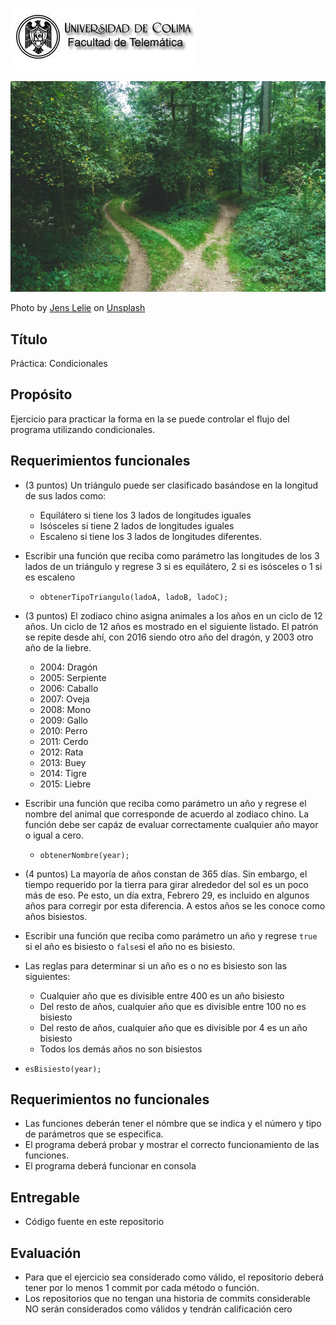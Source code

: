 
![Logo UCOL](img/ucol-logo.jpg)

![Portada](img/cover.jpg)

<span>Photo by <a href="https://unsplash.com/@leliejens?utm_source=unsplash&amp;utm_medium=referral&amp;utm_content=creditCopyText">Jens Lelie</a> on <a href="https://unsplash.com/s/photos/decision?utm_source=unsplash&amp;utm_medium=referral&amp;utm_content=creditCopyText">Unsplash</a></span>

## Título

Práctica: Condicionales

## Propósito

Ejercicio para practicar la forma en la se puede controlar el flujo del programa utilizando condicionales.

## Requerimientos funcionales

- (3 puntos) Un triángulo puede ser clasificado basándose en la longitud de  sus lados como:
  - Equilátero si tiene los 3 lados de longitudes iguales
  - Isósceles si tiene 2 lados de longitudes iguales
  - Escaleno si tiene los 3 lados de longitudes diferentes.
- Escribir una función que reciba como parámetro las longitudes de los 3 lados de un triángulo y regrese 3 si es equilátero, 2 si es isósceles o 1 si es escaleno
  - `obtenerTipoTriangulo(ladoA, ladoB, ladoC);`

- (3 puntos) El zodiaco chino asigna animales a los años en un ciclo de 12  años. Un ciclo de 12 años es mostrado en el siguiente listado.  El patrón se repite desde ahí, con 2016 siendo otro año del  dragón, y 2003 otro año de la liebre.
  - 2004: Dragón
  - 2005: Serpiente
  - 2006: Caballo
  - 2007: Oveja
  - 2008: Mono
  - 2009: Gallo
  - 2010: Perro
  - 2011: Cerdo
  - 2012: Rata
  - 2013: Buey
  - 2014: Tigre
  - 2015: Liebre

- Escribir una función que reciba como parámetro un año y regrese el nombre del animal que corresponde de acuerdo al zodiaco chino. La función debe ser capáz de evaluar correctamente cualquier  año mayor o igual a cero.
  - `obtenerNombre(year);`

- (4 puntos) La mayoría de años constan de 365 días. Sin embargo, el tiempo requerido  por la tierra para girar alrededor del sol es un poco más de eso. Pe esto,  un día extra, Febrero 29, es incluido en algunos años para corregir por  esta diferencia. A estos años se les conoce como años bisiestos.
- Escribir una función que reciba como parámetro un año y regrese `true` si el año es bisiesto o `false`si el año no es bisiesto. 
- Las reglas  para determinar si un año es o no es bisiesto son las siguientes:  
  - Cualquier año que es divisible entre 400 es un año bisiesto  
  - Del resto de años, cualquier año que es divisible entre 100 no es bisiesto  
  - Del resto de años, cualquier año que es divisible por 4 es un año bisiesto  
  - Todos los demás años no son bisiestos  

- `esBisiesto(year);`
  
## Requerimientos no funcionales

- Las funciones deberán tener el nómbre que se indica y el número y tipo de parámetros que se especifica.
- El programa deberá probar y mostrar el correcto funcionamiento de las funciones.
- El programa deberá funcionar en consola

## Entregable

- Código fuente en este repositorio
  
## Evaluación

- Para que el ejercicio sea considerado como válido, el repositorio deberá tener por lo menos 1 commit por cada método o función.
- Los repositorios que no tengan una historia de commits considerable NO serán considerados como válidos y tendrán calificación cero
